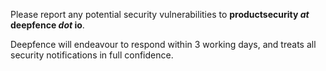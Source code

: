 Please report any potential security vulnerabilities to **productsecurity *at* deepfence *dot* io**. 

Deepfence will endeavour to respond within 3 working days, and treats all security notifications in full confidence.